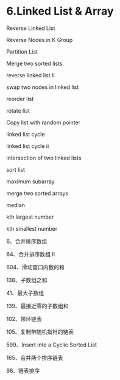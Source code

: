 # 6.Linked List & Array

Reverse Linked List

Reverse Nodes in K Group

Partition List

Merge two sorted lists

reverse linked list II


swap two nodes in linked list

reorder list


rotate list

Copy list with random pointer

linked list cycle

linked list cycle ii


intersection of two linked lists

sort list

maximum subarray

merge two sorted arrays

median

kth largest number

kth smallest number

6、合并排序数组

64、合并排序数组 II

604、滑动窗口内数的和


138、子数组之和


41、最大子数组


139、最接近零的子数组和

102、带环链表

105、复制带随机指针的链表


599、Insert into a Cyclic Sorted List

165、合并两个排序链表


98、链表排序
